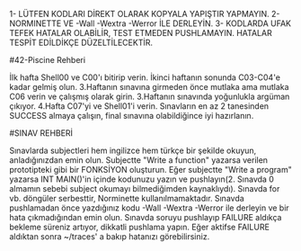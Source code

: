 1- LÜTFEN KODLARI DİREKT OLARAK KOPYALA YAPIŞTIR YAPMAYIN.
2- NORMINETTE VE -Wall -Wextra -Werror İLE DERLEYİN. 
3- KODLARDA UFAK TEFEK HATALAR OLABİLİR, TEST ETMEDEN PUSHLAMAYIN. HATALAR TESPİT EDİLDİKÇE DÜZELTİLECEKTİR.

#42-Piscine Rehberi

  İlk hafta Shell00 ve C00'ı bitirip verin. İkinci haftanın sonunda C03-C04'e kadar gelmiş olun. 3.Haftanın sınavına girmeden önce mutlaka ama mutlaka C06 verin ve çalışmış olarak girin. 3.Haftanın sınavında yoğunlukla
argüman çıkıyor. 4.Hafta C07'yi ve Shell01'i verin. Sınavların en az 2 tanesinden SUCCESS almaya çalışın, final sınavına olabildiğince iyi hazırlanın.

#SINAV REHBERİ

Sınavlarda subjectleri hem ingilizce hem türkçe bir şekilde okuyun, anladığınızdan emin olun. Subjectte "Write a function" yazarsa verilen prototipteki gibi bir FONKSİYON oluşturun. Eğer subjectte "Write a program" 
yazarsa INT MAIN()'in içinde kodunuzu yazın ve pushlayın(2. Sınavda 0 almamın sebebi subject okumayı bilmediğimden kaynaklıydı). Sınavda for vb. döngüler serbesttir, Norminette kullanılmamaktadır. Sınavda pushlamadan 
önce yazdığınız kodu -Wall -Wextra -Werror ile derleyin ve bir hata çıkmadığından emin olun. Sınavda soruyu pushlayıp FAILURE aldıkça bekleme süreniz artıyor, dikkatli pushlama yapın. Eğer aktifse FAILURE aldıktan 
sonra ~/traces' a bakıp hatanızı görebilirsiniz. 
